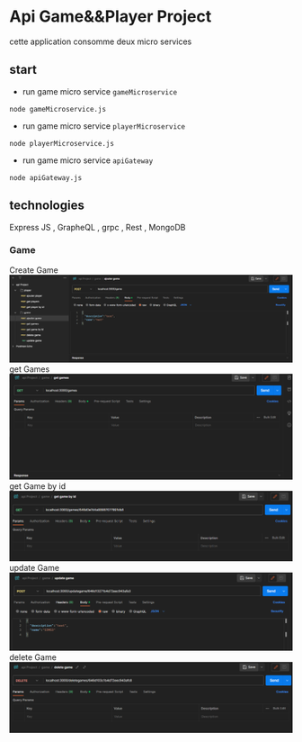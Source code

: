 # Api Game&&Player Project
cette application consomme deux micro services
## start
- run game micro service `gameMicroservice`
```shell
node gameMicroservice.js
```
- run game micro service `playerMicroservice`
```shell
node playerMicroservice.js
```
- run game micro service `apiGateway`
```shell
node apiGateway.js
```
## technologies
 Express JS , GrapheQL , grpc , Rest , MongoDB 
### Game 
Create Game
![image](./assets/Ajout.PNG)
get Games
![image](./assets/Get.PNG)
get Game by id  
![image](./assets/Getid.PNG)
update Game 
![image](./assets/Update.PNG)
delete Game 
![image](./assets/Delete.PNG)